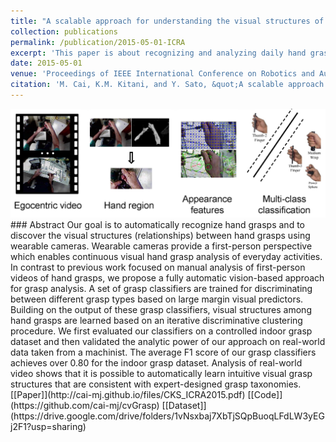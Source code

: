 ```yaml
---
title: "A scalable approach for understanding the visual structures of hand grasps"
collection: publications
permalink: /publication/2015-05-01-ICRA
excerpt: 'This paper is about recognizing and analyzing daily hand grasp usage with a wearable camera'
date: 2015-05-01
venue: 'Proceedings of IEEE International Conference on Robotics and Automation (ICRA)'
citation: 'M. Cai, K.M. Kitani, and Y. Sato, &quot;A scalable approach for understanding the visual structures of hand grasps,&quot; <i>Proceedings of IEEE International Conference on Robotics and Automation (ICRA)</i>, pp. 1360-1366, 2015.'
---
```


<img class="img-responsive" src="/images/ICRA2015_concept.png">
### Abstract
Our goal is to automatically recognize hand grasps and to discover the visual structures (relationships) between hand grasps using wearable cameras. Wearable cameras provide a first-person perspective which enables continuous visual hand grasp analysis of everyday activities. In contrast to previous work focused on manual analysis of first-person videos of hand grasps, we propose a fully automatic vision-based approach for grasp analysis. A set of grasp classifiers are trained for discriminating between different grasp types based on large margin visual predictors. Building on the output of these grasp classifiers, visual structures among hand grasps are learned based on an iterative discriminative clustering procedure. We first evaluated our classifiers on a controlled indoor grasp dataset and then validated the analytic power of our approach on real-world data taken from a machinist. The average F1 score of our grasp classifiers achieves over 0.80 for the indoor grasp dataset. Analysis of real-world video shows that it is possible to automatically learn intuitive visual grasp structures that are consistent with expert-designed grasp taxonomies.
[[Paper]](http://cai-mj.github.io/files/CKS_ICRA2015.pdf)
[[Code]](https://github.com/cai-mj/cvGrasp)
[[Dataset]](https://drive.google.com/drive/folders/1vNsxbaj7XbTjSQpBuoqLFdLW3yEGj2F1?usp=sharing)

